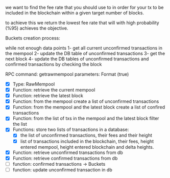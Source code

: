 we want to find the fee rate that you should use to in order for your tx to be included in the blockchain within a given target number of blocks.

to achieve this we return the lowest fee rate that will with high probability (%95) achieves the objective.

Buckets creation process:

while not enough data points
1- get all current unconfirmed transactions in the mempool
2- update the DB table of unconfirmed transactions
3- get the next block
4- update the DB tables of unconfirmed transactions and confirmed transactions by checking the block


RPC command: getrawmempool
parameters: Format (true)
- [x] Type: RawMempool
- [x] Function: retrieve the current mempool 
- [x] Function: retrieve the latest block 
- [x] Function: from the mempool create a list of unconfirmed transactions 
- [x] Function: from the mempool and the latest block create a list of confired transactions 
- [x] Function: from the list of txs in the mempool and the latest block filter the list 
- [x] Functions: store two lists of transactions in a database:
    - [x] the list of unconfirmed transactions, their fees and their height 
    - [x] list of transactions included in the blockchain, their fees, height entered mempool, height entered blockchain and delta heights. 
- [x] Function: retrieve unconfirmed transactions from db
- [x] Function: retrieve confirmed transactions from db 
- [ ] function: confirmed transactions -> Buckets
- [ ] function: update unconfirmed transaction in db
